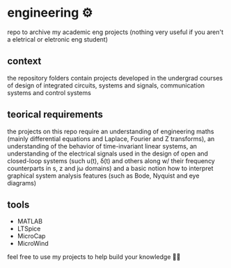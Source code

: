 # engineering ⚙️
repo to archive my academic eng projects (nothing very useful if you aren't a eletrical or eletronic eng student)

## context
the repository folders contain projects developed in the undergrad courses of design of integrated circuits, systems and signals, communication systems and control systems

## teorical requirements
the projects on this repo require an understanding of engineering maths (mainly differential equations and Laplace, Fourier and Z transforms), an understanding of the behavior of time-invariant linear systems, an understanding of the electrical signals used in the design of open and closed-loop systems (such u(t), δ(t) and others along w/ their frequency counterparts in s, z and jω domains) and a basic notion how to interpret graphical system analysis features (such as Bode, Nyquist and eye diagrams)

## tools
- MATLAB
- LTSpice
- MicroCap
- MicroWind

feel free to use my projects to help build your knowledge 🤙🏻
